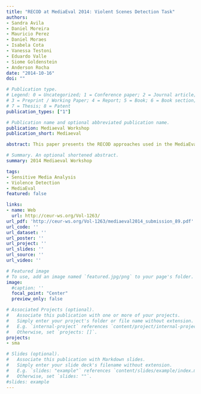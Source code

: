```yaml
---
title: "RECOD at MediaEval 2014: Violent Scenes Detection Task"
authors:
- Sandra Avila
- Daniel Moreira
- Mauricio Perez
- Daniel Moraes
- Isabela Cota
- Vanessa Testoni
- Eduardo Valle
- Siome Goldenstein
- Anderson Rocha
date: "2014-10-16"
doi: ""

# Publication type.
# Legend: 0 = Uncategorized; 1 = Conference paper; 2 = Journal article;
# 3 = Preprint / Working Paper; 4 = Report; 5 = Book; 6 = Book section;
# 7 = Thesis; 8 = Patent
publication_types: ["1"]

# Publication name and optional abbreviated publication name.
publication: Mediaeval Workshop
publication_short: Mediaeval

abstract: This paper presents the RECOD approaches used in the MediaEval 2014 Violent Scenes Detection task. Our system is based on the combination of visual, audio, and text features. We also evaluate the performance of a convolutional network as a feature extractor. We combined those features using a fusion scheme. We participated in the main and the generalization tasks.

# Summary. An optional shortened abstract.
summary: 2014 Mediaeval Workshop

tags:
- Sensitive Media Analysis
- Violence Detection
- MediaEval
featured: false

links:
- name: Web
  url: http://ceur-ws.org/Vol-1263/
url_pdf: 'http://ceur-ws.org/Vol-1263/mediaeval2014_submission_89.pdf'
url_code: ''
url_dataset: ''
url_poster: ''
url_project: ''
url_slides: ''
url_source: ''
url_video: ''

# Featured image
# To use, add an image named `featured.jpg/png` to your page's folder. 
image:
  #caption: ''
  focal_point: "Center"
  preview_only: false

# Associated Projects (optional).
#   Associate this publication with one or more of your projects.
#   Simply enter your project's folder or file name without extension.
#   E.g. `internal-project` references `content/project/internal-project/index.md`.
#   Otherwise, set `projects: []`.
projects:
- sma

# Slides (optional).
#   Associate this publication with Markdown slides.
#   Simply enter your slide deck's filename without extension.
#   E.g. `slides: "example"` references `content/slides/example/index.md`.
#   Otherwise, set `slides: ""`.
#slides: example
---
```

